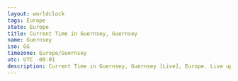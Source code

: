 ```yaml
---
layout: worldclock
tags: Europe
state: Europe
title: Current Time in Guernsey, Guernsey
name: Guernsey
iso: GG
timezone: Europe/Guernsey
utc: UTC -00:01
description: Current Time in Guernsey, Guernsey [Live], Europe. Live update now time in Guernsey, timezone Europe/Guernsey, UTC -00:01, Country ISO code & Current Local Time.
---
```



